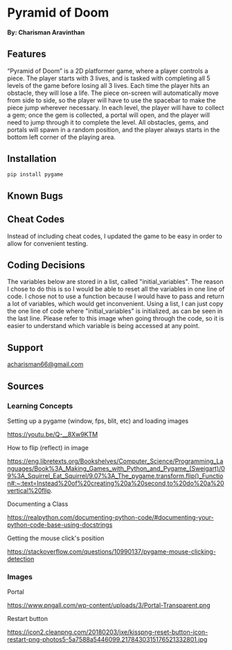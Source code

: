 # Pyramid of Doom
#### By: Charisman Aravinthan

## Features
“Pyramid of Doom” is a 2D platformer game, where a player controls a piece. The player starts with 3 lives, and is tasked with completing all 5 levels of the game before losing all 3 lives. Each time the player hits an obstacle, they will lose a life. The piece on-screen will automatically move from side to side, so the player will have to use the spacebar to make the piece jump wherever necessary. In each level, the player will have to collect a gem; once the gem is collected, a portal will open, and the player will need to jump through it to complete the level. All obstacles, gems, and portals will spawn in a random position, and the player always starts in the bottom left corner of the playing area.

## Installation
```gitignore
pip install pygame
```

## Known Bugs


## Cheat Codes
Instead of including cheat codes, I updated the game to be easy in order to allow for convenient testing.

## Coding Decisions
The variables below are stored in a list, called "initial_variables". The reason I chose to do this is so I would be able to reset all the variables in one line of code. I chose not to use a function because I would have to pass and return a lot of variables, which would get inconvenient. Using a list, I can just copy the one line of code where "initial_variables" is initialized, as can be seen in the last line. Please refer to this image when going through the code, so it is easier to understand which variable is being accessed at any point.

## Support
acharisman66@gmail.com

## Sources
### Learning Concepts
Setting up a pygame (window, fps, blit, etc) and loading images

https://youtu.be/Q-__8Xw9KTM

How to flip (reflect) in image

https://eng.libretexts.org/Bookshelves/Computer_Science/Programming_Languages/Book%3A_Making_Games_with_Python_and_Pygame_(Sweigart)/09%3A_Squirrel_Eat_Squirrel/9.07%3A_The_pygame.transform.flip()_Function#:~:text=Instead%20of%20creating%20a%20second,to%20do%20a%20vertical%20flip.

Documenting a Class

https://realpython.com/documenting-python-code/#documenting-your-python-code-base-using-docstrings

Getting the mouse click's position

https://stackoverflow.com/questions/10990137/pygame-mouse-clicking-detection

### Images
Portal

https://www.pngall.com/wp-content/uploads/3/Portal-Transparent.png

Restart button

https://icon2.cleanpng.com/20180203/jxe/kisspng-reset-button-icon-restart-png-photos5-5a7588a5446099.2178430315176521332801.jpg
